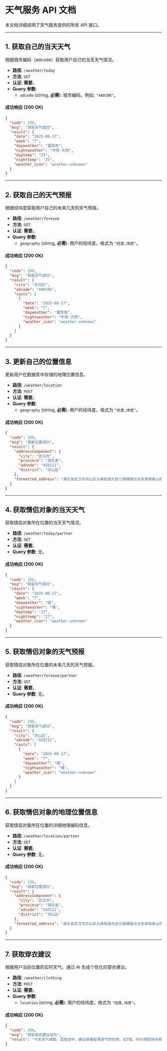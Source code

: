 # 天气服务 API 文档

本文档详细说明了天气服务提供的所有 API 接口。

---

## 1. 获取自己的当天天气

根据城市编码（adcode）获取用户自己的当天天气情况。

- **路径**: `/weather/today`
- **方法**: `GET`
- **认证**: **需要**。
- **Query 参数**:
  - `adcode` (string, **必需**): 城市编码。例如: `"440106"`。

#### 成功响应 (200 OK)

```json
{
  "code": 200,
  "msg": "获取天气成功",
  "result": {
    "date": "2025-08-17",
    "week": "7",
    "dayweather": "雷阵雨",
    "nightweather": "中雨-大雨",
    "daytemp": "33",
    "nighttemp": "25",
    "weather_icon": "weather-unknown"
  }
}
```

---

## 2. 获取自己的天气预报

根据经纬度获取用户自己的未来几天的天气预报。

- **路径**: `/weather/foresee`
- **方法**: `GET`
- **认证**: **需要**。
- **Query 参数**:
  - `geography` (string, **必需**): 用户的经纬度，格式为 `"经度,纬度"`。

#### 成功响应 (200 OK)

```json
{
  "code": 200,
  "msg": "获取天气成功",
  "result": {
    "city": "天河区",
    "adcode": "440106",
    "casts": [
      {
        "date": "2025-08-17",
        "week": "7",
        "dayweather": "雷阵雨",
        "nightweather": "中雨-大雨",
        "weather_icon": "weather-unknown"
      }
    ]
  }
}
```

---

## 3. 更新自己的位置信息

更新用户在数据库中存储的地理位置信息。

- **路径**: `/weather/location`
- **方法**: `POST`
- **认证**: **需要**。
- **Query 参数**:
  - `geography` (string, **必需**): 用户的经纬度，格式为 `"经度,纬度"`。

#### 成功响应 (200 OK)

```json
{
  "code": 200,
  "msg": "更新位置成功",
  "result": {
    "addressComponent": {
      "city": "武汉市",
      "province": "湖北省",
      "adcode": "420111",
      "district": "洪山区"
    },
    "formatted_address": "湖北省武汉市洪山区九峰街道光谷三路辅路光谷澎湃城奥山府"
  }
}
```

---

## 4. 获取情侣对象的当天天气

获取情侣对象所在位置的当天天气情况。

- **路径**: `/weather/today/partner`
- **方法**: `GET`
- **认证**: **需要**。
- **Query 参数**: 无。

#### 成功响应 (200 OK)

```json
{
  "code": 200,
  "msg": "获取天气成功",
  "result": {
    "date": "2025-08-17",
    "week": "7",
    "dayweather": "晴",
    "nightweather": "晴",
    "daytemp": "37",
    "nighttemp": "27",
    "weather_icon": "weather-unknown"
  }
}
```

---

## 5. 获取情侣对象的天气预报

获取情侣对象所在位置的未来几天的天气预报。

- **路径**: `/weather/foresee/partner`
- **方法**: `GET`
- **认证**: **需要**。
- **Query 参数**: 无。

#### 成功响应 (200 OK)

```json
{
  "code": 200,
  "msg": "获取天气成功",
  "result": {
    "city": "洪山区",
    "adcode": "420111",
    "casts": [
      {
        "date": "2025-08-17",
        "week": "7",
        "dayweather": "晴",
        "nightweather": "晴",
        "weather_icon": "weather-unknown"
      }
    ]
  }
}
```

---

## 6. 获取情侣对象的地理位置信息

获取情侣对象所在位置的详细地理编码信息。

- **路径**: `/weather/location/partner`
- **方法**: `GET`
- **认证**: **需要**。
- **Query 参数**: 无。

#### 成功响应 (200 OK)

```json
{
  "code": 200,
  "msg": "获取位置成功",
  "result": {
    "addressComponent": {
      "city": "武汉市",
      "province": "湖北省",
      "adcode": "420111",
      "district": "洪山区"
    },
    "formatted_address": "湖北省武汉市洪山区九峰街道光谷三路辅路光谷澎湃城奥山府"
  }
}
```

---

## 7. 获取穿衣建议

根据用户当前位置的实时天气，通过 AI 生成个性化的穿衣建议。

- **路径**: `/weather/clothing`
- **方法**: `POST`
- **认证**: **需要**。
- **Query 参数**:
  - `location` (string, **必需**): 用户的经纬度，格式为 `"经度,纬度"`。

#### 成功响应 (200 OK)

```json
{
  "code": 200,
  "msg": "获取穿衣建议成功",
  "result": "今天天气晴朗，温度适中，建议穿着轻薄透气的衣物，如T恤、衬衫搭配休闲裤或裙子。早晚温差可能较大，可随身携带一件薄外套。"
}
```
